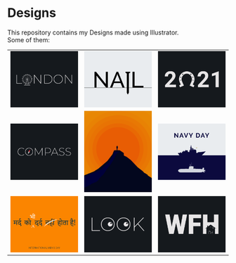 # Designs
This repository contains my Designs made using Illustrator.<br>
Some of them:<br>
<table>
<tr><td><img src="./2020-12/png/16.12.2020.png"></td><td><img src="./2020-11/png/24.11.2020.png"></td><td><img src="./2021-01/png/01.01.2021.png"></td></tr>
<tr><td><img src="./2020-12/png/12.12.2020.png"></td><td><img src="./2020-11/png/15.11.2020.png"></td><td><img src="./2020-12/png/04.12.2020.png"></td></tr>
<tr><td><img src="./2020-11/png/19.11.2020.png"></td><td><img src="./2021-01/png/16.01.2021.png"></td><td><img src="./2021-01/png/05.01.2021.png"></td></tr>
</table>

